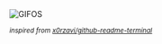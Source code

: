 <div align="justify">
<picture>
    <source media="(prefers-color-scheme: dark)" srcset="https://i.ibb.co/bRYTHNf/output-gif.gif">
    <source media="(prefers-color-scheme: light)" srcset="https://i.ibb.co/bRYTHNf/output-gif.gif">
    <img alt="GIFOS" src="https://i.ibb.co/bRYTHNf/output-gif.gif">
</picture>

<sub><i>inspired from [x0rzavi/github-readme-terminal](https://github.com/x0rzavi/github-readme-terminal)</i></sub>

</div>

<!-- Image deletion URL: https://ibb.co/93B6wyM/a8c492d99f0f7a880a0d9a3f953cd79c -->